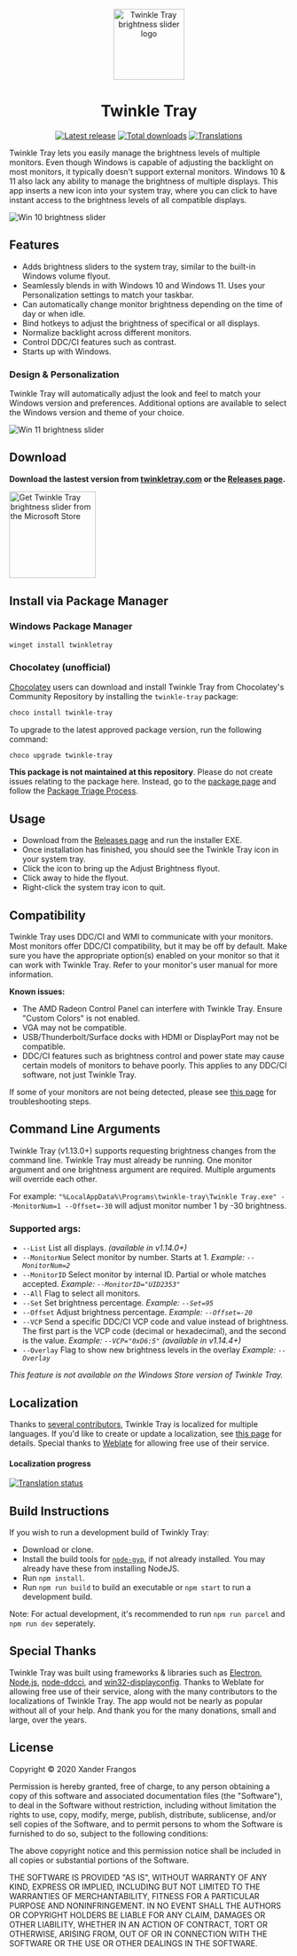 <p align="center">
  <img src="https://raw.githubusercontent.com/xanderfrangos/twinkle-tray/master/src/assets/logo.png" width="128px" height="128px" alt="Twinkle Tray brightness slider logo">
</p>
<h1 align="center">Twinkle Tray</h1>

<p align="center"><a href="https://github.com/xanderfrangos/twinkle-tray/releases" target="_blank"><img src="https://img.shields.io/github/v/release/xanderfrangos/twinkle-tray" alt="Latest release" /></a> <a href="https://github.com/xanderfrangos/twinkle-tray/releases" target="_blank"><img src="https://img.shields.io/github/downloads/xanderfrangos/twinkle-tray/total" alt="Total downloads" /></a> <a href="https://hosted.weblate.org/projects/twinkle-tray/twinkle-tray/" target="_blank"><img src="https://hosted.weblate.org/widgets/twinkle-tray/-/twinkle-tray/svg-badge.svg" alt="Translations" /></a></p>

Twinkle Tray lets you easily manage the brightness levels of multiple monitors. Even though Windows is capable of adjusting the backlight on most monitors, it typically doesn't support external monitors. Windows 10 & 11 also lack any ability to manage the brightness of multiple displays. This app inserts a new icon into your system tray, where you can click to have instant access to the brightness levels of all compatible displays. 

<img src="https://raw.githubusercontent.com/xanderfrangos/twinkle-tray/gh-pages/assets/img/tt-screenshot-w11.jpg" alt="Win 10 brightness slider" />

## Features
- Adds brightness sliders to the system tray, similar to the built-in Windows volume flyout.
- Seamlessly blends in with Windows 10 and Windows 11. Uses your Personalization settings to match your taskbar.
- Can automatically change monitor brightness depending on the time of day or when idle.
- Bind hotkeys to adjust the brightness of specifical or all displays.
- Normalize backlight across different monitors.
- Control DDC/CI features such as contrast.
- Starts up with Windows.

### Design & Personalization

Twinkle Tray will automatically adjust the look and feel to match your Windows version and preferences. Additional options are available to select the Windows version and theme of your choice.

<img src="https://raw.githubusercontent.com/xanderfrangos/twinkle-tray/gh-pages/assets/img/tt-comparison.jpg" alt="Win 11 brightness slider" />

## Download

**Download the lastest version from [twinkletray.com](https://twinkletray.com/) or the [Releases page](https://github.com/xanderfrangos/twinkle-tray/releases).**

<a href="https://www.microsoft.com/store/productId/9PLJWWSV01LK" target="_blank"><img width="156" src="https://crushee.app/assets/img/ms-store.svg" alt="Get Twinkle Tray brightness slider from the Microsoft Store"></a>

## Install via Package Manager

### Windows Package Manager

```powershell
winget install twinkletray
```

### Chocolatey (unofficial)

[Chocolatey](https://chocolatey.org/) users can download and install Twinkle Tray from Chocolatey's Community Repository by installing the `twinkle-tray` package:

```powershell
choco install twinkle-tray
```

To upgrade to the latest approved package version, run the following command:

```powershell
choco upgrade twinkle-tray
```

**This package is not maintained at this repository**. Please do not create issues relating to the package here. Instead, go to the [package page](https://community.chocolatey.org/packages/twinkle-tray) and follow the [Package Triage Process](https://docs.chocolatey.org/en-us/community-repository/users/package-triage-process).

## Usage

- Download from the [Releases page](https://github.com/xanderfrangos/twinkle-tray/releases) and run the installer EXE.
- Once installation has finished, you should see the Twinkle Tray icon in your system tray. 
- Click the icon to bring up the Adjust Brightness flyout. 
- Click away to hide the flyout.
- Right-click the system tray icon to quit.

## Compatibility
Twinkle Tray uses DDC/CI and WMI to communicate with your monitors. Most monitors offer DDC/CI compatibility, but it may be off by default. Make sure you have the appropriate option(s) enabled on your monitor so that it can work with Twinkle Tray. Refer to your monitor's user manual for more information.

**Known issues:**
- The AMD Radeon Control Panel can interfere with Twinkle Tray. Ensure "Custom Colors" is not enabled.
- VGA may not be compatible.
- USB/Thunderbolt/Surface docks with HDMI or DisplayPort may not be compatible. 
- DDC/CI features such as brightness control and power state may cause certain models of monitors to behave poorly. This applies to any DDC/CI software, not just Twinkle Tray.

If some of your monitors are not being detected, please see [this page](https://github.com/xanderfrangos/twinkle-tray/wiki/Display-Detection-&-Support-Issues) for troubleshooting steps.

## Command Line Arguments

Twinkle Tray (v1.13.0+) supports requesting brightness changes from the command line. Twinkle Tray must already be running. One monitor argument and one brightness argument are required. Multiple arguments will override each other.

For example: `"%LocalAppData%\Programs\twinkle-tray\Twinkle Tray.exe" --MonitorNum=1 --Offset=-30` will adjust monitor number 1 by -30 brightness.

### Supported args:

- `--List` List all displays. *(available in v1.14.0+)*
- `--MonitorNum` Select monitor by number. Starts at 1. *Example: `--MonitorNum=2`*
- `--MonitorID` Select monitor by internal ID. Partial or whole matches accepted. *Example: `--MonitorID="UID2353"`*
- `--All` Flag to select all monitors.
- `--Set` Set brightness percentage. *Example: `--Set=95`*
- `--Offset` Adjust brightness percentage. *Example: `--Offset=-20`*
- `--VCP` Send a specific DDC/CI VCP code and value instead of brightness. The first part is the VCP code (decimal or hexadecimal), and the second is the value. *Example: `--VCP="0xD6:5"`* *(available in v1.14.4+)*
- `--Overlay` Flag to show new brightness levels in the overlay *Example: `--Overlay`*

*This feature is not available on the Windows Store version of Twinkle Tray.*

## Localization
Thanks to [several contributors](https://github.com/xanderfrangos/twinkle-tray/graphs/contributors), Twinkle Tray is localized for multiple languages. If you'd like to create or update a localization, see [this page](https://github.com/xanderfrangos/twinkle-tray/wiki/Localization-files) for details. Special thanks to [Weblate](https://weblate.org/) for allowing free use of their service.

#### Localization progress
<a href="https://hosted.weblate.org/engage/twinkle-tray/?utm_source=widget">
<img src="https://hosted.weblate.org/widgets/twinkle-tray/-/multi-auto.svg" alt="Translation status" />
</a>

## Build Instructions
If you wish to run a development build of Twinkly Tray:

- Download or clone.
- Install the build tools for [`node-gyp`](https://github.com/nodejs/node-gyp#installation), if not already installed. You may already have these from installing NodeJS.
- Run `npm install`.
- Run `npm run build` to build an executable or `npm start` to run a development build.

Note: For actual development, it's recommended to run `npm run parcel` and `npm run dev` seperately.

## Special Thanks

Twinkle Tray was built using frameworks & libraries such as [Electron](https://electronjs.org/), [Node.js](https://nodejs.org/), [node-ddcci](https://github.com/hensm/node-ddcci), and [win32-displayconfig](<https://github.com/djsweet/win32-displayconfig>). Thanks to Weblate for allowing free use of their service, along with the many contributors to the localizations of Twinkle Tray. The app would not be nearly as popular without all of your help. And thank you for the many donations, small and large, over the years. 

## License

Copyright © 2020 Xander Frangos

Permission is hereby granted, free of charge, to any person obtaining a copy of this software and associated documentation files (the "Software"), to deal in the Software without restriction, including without limitation the rights to use, copy, modify, merge, publish, distribute, sublicense, and/or sell copies of the Software, and to permit persons to whom the Software is furnished to do so, subject to the following conditions:

The above copyright notice and this permission notice shall be included in all copies or substantial portions of the Software.

THE SOFTWARE IS PROVIDED "AS IS", WITHOUT WARRANTY OF ANY KIND, EXPRESS OR IMPLIED, INCLUDING BUT NOT LIMITED TO THE WARRANTIES OF MERCHANTABILITY, FITNESS FOR A PARTICULAR PURPOSE AND NONINFRINGEMENT. IN NO EVENT SHALL THE AUTHORS OR COPYRIGHT HOLDERS BE LIABLE FOR ANY CLAIM, DAMAGES OR OTHER LIABILITY, WHETHER IN AN ACTION OF CONTRACT, TORT OR OTHERWISE, ARISING FROM, OUT OF OR IN CONNECTION WITH THE SOFTWARE OR THE USE OR OTHER DEALINGS IN THE SOFTWARE.
